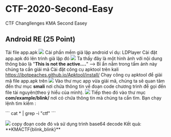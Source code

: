 # CTF-2020-Second-Easy
CTF Changllenges KMA Second Easey
## Android RE (25 Point)
Tải file app.apk 
<img src="https://i.imgur.com/vChmoth.png" />
Cài phần mềm giả lập android ví dụ: LDPlayer
Cài đặt app.apk đó lên trình giả lập đó
<img src="https://i.imgur.com/UpzCMHI.png" />
Ta thấy đây là một hình ảnh với nội dung thông báo là "**This is not the active....**" --> Bí ẩn nằm trong tấm ảnh này chúng ta cần giải mã
Cài đặt công cụ apktool trên kali https://ibotpeaches.github.io/Apktool/install/
Chạy công cụ apktool để giải mã file app.apk trên
<img src="https://i.imgur.com/nmMOXPS.png" />
Vào thư mục app vừa giải mã, chúng ta sẽ quan tâm đến thư mục **smali** nơi chứa thông tin về đoạn code chương trình để gọi đến file tài nguyên(theo ý hiểu của mình). 
<img src="https://i.imgur.com/X8hsj4V.png" />
Tiếp theo đó vào thư mục **com/example/blink/** nơi có chứa thông tin mà chúng ta cần tìm.
Bạn chạy lệnh tìm kiếm : 
<p>``` cat * | grep -i "ctf" ```</p>
<img src="https://i.imgur.com/aKKBOlW.png" />
copy đoạn code đó và sử dụng trình base64 decode 
Kết quả: **KMACTF{blink_blink}**
